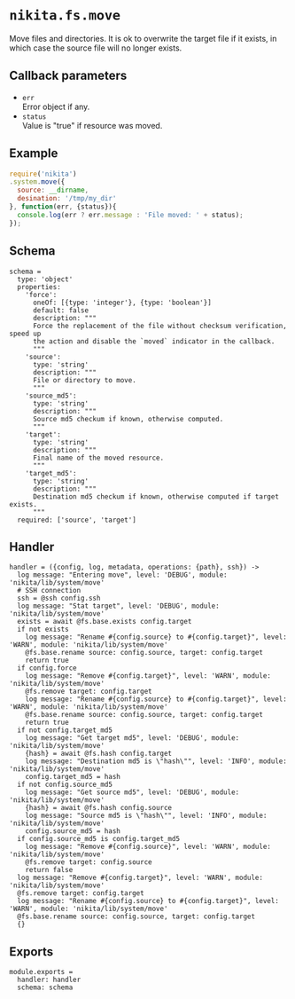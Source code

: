 
# `nikita.fs.move`

Move files and directories. It is ok to overwrite the target file if it
exists, in which case the source file will no longer exists.

## Callback parameters

* `err`   
  Error object if any.
* `status`   
  Value is "true" if resource was moved.

## Example

```js
require('nikita')
.system.move({
  source: __dirname,
  desination: '/tmp/my_dir'
}, function(err, {status}){
  console.log(err ? err.message : 'File moved: ' + status);
});
```

## Schema

    schema =
      type: 'object'
      properties:
        'force':
          oneOf: [{type: 'integer'}, {type: 'boolean'}]
          default: false
          description: """
          Force the replacement of the file without checksum verification, speed up
          the action and disable the `moved` indicator in the callback.
          """
        'source':
          type: 'string'
          description: """
          File or directory to move.
          """
        'source_md5':
          type: 'string'
          description: """
          Source md5 checkum if known, otherwise computed.
          """
        'target':
          type: 'string'
          description: """
          Final name of the moved resource.
          """
        'target_md5':
          type: 'string'
          description: """
          Destination md5 checkum if known, otherwise computed if target exists.
          """
      required: ['source', 'target']

## Handler

    handler = ({config, log, metadata, operations: {path}, ssh}) ->
      log message: "Entering move", level: 'DEBUG', module: 'nikita/lib/system/move'
      # SSH connection
      ssh = @ssh config.ssh
      log message: "Stat target", level: 'DEBUG', module: 'nikita/lib/system/move'
      exists = await @fs.base.exists config.target
      if not exists
        log message: "Rename #{config.source} to #{config.target}", level: 'WARN', module: 'nikita/lib/system/move'
        @fs.base.rename source: config.source, target: config.target
        return true
      if config.force
        log message: "Remove #{config.target}", level: 'WARN', module: 'nikita/lib/system/move'
        @fs.remove target: config.target
        log message: "Rename #{config.source} to #{config.target}", level: 'WARN', module: 'nikita/lib/system/move'
        @fs.base.rename source: config.source, target: config.target
        return true
      if not config.target_md5
        log message: "Get target md5", level: 'DEBUG', module: 'nikita/lib/system/move'
        {hash} = await @fs.hash config.target
        log message: "Destination md5 is \"hash\"", level: 'INFO', module: 'nikita/lib/system/move'
        config.target_md5 = hash
      if not config.source_md5
        log message: "Get source md5", level: 'DEBUG', module: 'nikita/lib/system/move'
        {hash} = await @fs.hash config.source
        log message: "Source md5 is \"hash\"", level: 'INFO', module: 'nikita/lib/system/move'
        config.source_md5 = hash
      if config.source_md5 is config.target_md5
        log message: "Remove #{config.source}", level: 'WARN', module: 'nikita/lib/system/move'
        @fs.remove target: config.source
        return false
      log message: "Remove #{config.target}", level: 'WARN', module: 'nikita/lib/system/move'
      @fs.remove target: config.target
      log message: "Rename #{config.source} to #{config.target}", level: 'WARN', module: 'nikita/lib/system/move'
      @fs.base.rename source: config.source, target: config.target
      {}

## Exports

    module.exports =
      handler: handler
      schema: schema
